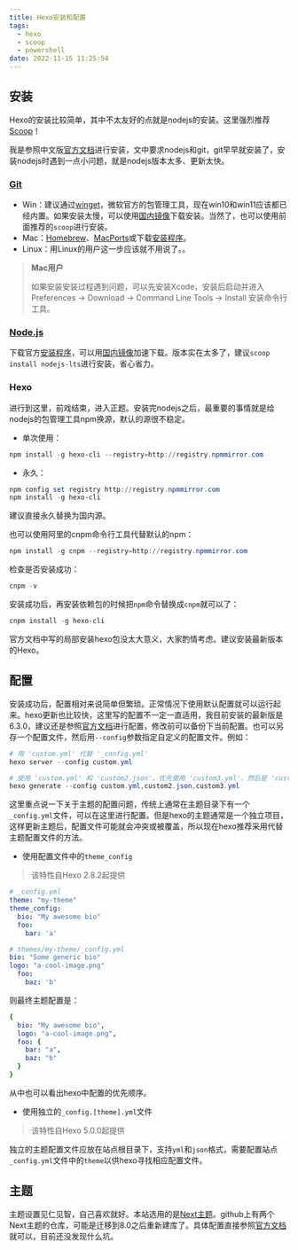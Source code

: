 ```yaml
---
title: Hexo安装和配置
tags:
  - hexo
  - scoop
  - powershell
date: 2022-11-15 11:25:54
---
```



## 安装

Hexo的安装比较简单，其中不太友好的点就是nodejs的安装。这里强烈推荐[Scoop](https://scoop.sh/)！

我是参照中文版[官方文档](https://hexo.io/zh-cn/docs/)进行安装，文中要求nodejs和git，git早早就安装了，安装nodejs时遇到一点小问题，就是nodejs版本太多、更新太快。

<!-- more -->

### [Git](https://git-scm.com/)

- Win：建议通过[winget](https://learn.microsoft.com/zh-CN/windows/package-manager/winget/)，微软官方的包管理工具，现在win10和win11应该都已经内置。如果安装太慢，可以使用[国内镜像](https://registry.npmmirror.com/binary.html?path=git-for-windows/)下载安装。当然了，也可以使用前面推荐的`scoop`进行安装。
- Mac：[Homebrew](http://mxcl.github.com/homebrew/)、[MacPorts](http://www.macports.org/)或下载[安装程序](http://sourceforge.net/projects/git-osx-installer/)。
- Linux：用Linux的用户这一步应该就不用说了。。

> **Mac用户**
> 
> 如果安装安装过程遇到问题，可以先安装Xcode，安装后启动并进入Preferences -> Download -> Command Line Tools -> Install 安装命令行工具。

### [Node.js](https://nodejs.org/zh-cn/)

下载官方[安装程序](https://nodejs.org/zh-cn/download/)，可以用[国内镜像](https://registry.npmmirror.com/binary.html?path=node/)加速下载。版本实在太多了，建议`scoop install nodejs-lts`进行安装，省心省力。

### Hexo

进行到这里，前戏结束，进入正题。安装完nodejs之后，最重要的事情就是给nodejs的包管理工具npm换源，默认的源很不稳定。

- 单次使用：

``` powershell
npm install -g hexo-cli --registry=http://registry.npmmirror.com
```

- 永久：

``` powershell
npm config set registry http://registry.npmmirror.com
npm install -g hexo-cli
```

建议直接永久替换为国内源。

也可以使用阿里的cnpm命令行工具代替默认的npm：

``` powershell
npm install -g cnpm --registry=http://registry.npmmirror.com
```

检查是否安装成功：

``` powershell
cnpm -v
```

安装成功后，再安装依赖包的时候把`npm`命令替换成`cnpm`就可以了：

``` powershell
cnpm install -g hexo-cli
```

官方文档中写的局部安装hexo包没太大意义，大家酌情考虑。建议安装最新版本的Hexo。

## 配置

安装成功后，配置相对来说简单但繁琐。正常情况下使用默认配置就可以运行起来。hexo更新也比较快，这里写的配置不一定一直适用，我目前安装的最新版是6.3.0，建议还是参照[官方文档](https://hexo.io/zh-cn/docs/configuration)进行配置，修改前可以备份下当前配置。也可以另存一个配置文件，然后用`--config`参数指定自定义的配置文件。例如：

``` powershell
# 用 'custom.yml' 代替 '_config.yml'
hexo server --config custom.yml

# 使用 'custom.yml' 和 'custom2.json'，优先使用 'custom3.yml'，然后是 'custom2.json'
hexo generate --config custom.yml,custom2.json,custom3.yml
```

这里重点说一下关于主题的配置问题，传统上通常在主题目录下有一个`_config.yml`文件，可以在这里进行配置。但是hexo的主题通常是一个独立项目，这样更新主题后，配置文件可能就会冲突或被覆盖，所以现在hexo推荐采用代替主题配置文件的方法。

- 使用配置文件中的`theme_config`

> 该特性自Hexo 2.8.2起提供

``` yml
# _config.yml
theme: "my-theme"
theme_config:
  bio: "My awesome bio"
  foo:
    bar: 'a'
```

``` yml
# themes/my-theme/_config.yml
bio: "Some generic bio"
logo: "a-cool-image.png"
  foo:
    baz: 'b'
```

则最终主题配置是：

``` yml
{
  bio: "My awesome bio",
  logo: "a-cool-image.png",
  foo: {
    bar: "a",
    baz: "b"
  }
}
```
从中也可以看出hexo中配置的优先顺序。

- 使用独立的`_config.[theme].yml`文件

> 该特性自Hexo 5.0.0起提供

独立的主题配置文件应放在站点根目录下，支持`yml`和`json`格式，需要配置站点`_config.yml`文件中的`theme`以供hexo寻找相应配置文件。

## 主题

主题设置见仁见智，自己喜欢就好。本站选用的是[Next主题](https://theme-next.js.org/)。github上有两个Next主题的仓库，可能是迁移到8.0之后重新建库了。具体配置直接参照[官方文档](https://theme-next.js.org/docs/)就可以，目前还没发现什么坑。
